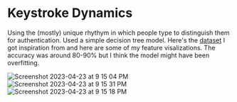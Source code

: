 # Keystroke Dynamics

Using the (mostly) unique rhythym in which people type to distinguish them for authentication. Used a simple decision tree model. Here's the [dataset](https://www.cs.cmu.edu/~keystroke/) I got inspiration from and here are some of my feature visalizations. The accuracy was around 80-90% but I think the model might have been overfitting.

![Screenshot 2023-04-23 at 9 15 04 PM](https://user-images.githubusercontent.com/16496653/233899040-10b914f8-31ef-4b71-9fe9-f53060dcec40.png)
![Screenshot 2023-04-23 at 9 15 31 PM](https://user-images.githubusercontent.com/16496653/233899050-845aef7e-cab3-48b3-b828-40e7cf569434.png)
![Screenshot 2023-04-23 at 9 15 18 PM](https://user-images.githubusercontent.com/16496653/233899042-b320bbde-e0d8-49b3-aafe-dec4ee7c9b4f.png)
